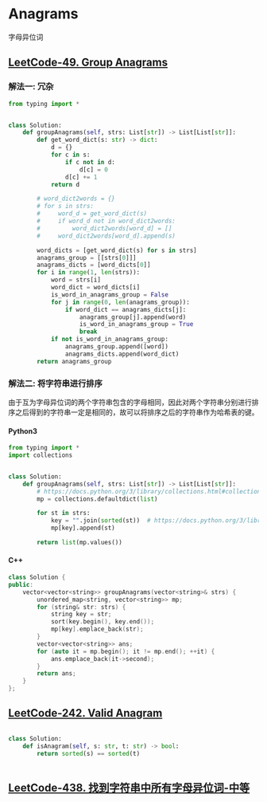 # Anagrams

字母异位词

## [LeetCode-49. Group Anagrams](https://leetcode.cn/problems/group-anagrams/)



### 解法一: 冗杂

```python
from typing import *


class Solution:
    def groupAnagrams(self, strs: List[str]) -> List[List[str]]:
        def get_word_dict(s: str) -> dict:
            d = {}
            for c in s:
                if c not in d:
                    d[c] = 0
                d[c] += 1
            return d

        # word_dict2words = {}
        # for s in strs:
        #     word_d = get_word_dict(s)
        #     if word_d not in word_dict2words:
        #         word_dict2words[word_d] = []
        #     word_dict2words[word_d].append(s)

        word_dicts = [get_word_dict(s) for s in strs]
        anagrams_group = [[strs[0]]]
        anagrams_dicts = [word_dicts[0]]
        for i in range(1, len(strs)):
            word = strs[i]
            word_dict = word_dicts[i]
            is_word_in_anagrams_group = False
            for j in range(0, len(anagrams_group)):
                if word_dict == anagrams_dicts[j]:
                    anagrams_group[j].append(word)
                    is_word_in_anagrams_group = True
                    break
            if not is_word_in_anagrams_group:
                anagrams_group.append([word])
                anagrams_dicts.append(word_dict)
        return anagrams_group

```



### 解法二: 将字符串进行排序

由于互为字母异位词的两个字符串包含的字母相同，因此对两个字符串分别进行排序之后得到的字符串一定是相同的，故可以将排序之后的字符串作为哈希表的键。



#### Python3



```python
from typing import *
import collections


class Solution:
    def groupAnagrams(self, strs: List[str]) -> List[List[str]]:
        # https://docs.python.org/3/library/collections.html#collections.defaultdict
        mp = collections.defaultdict(list)

        for st in strs:
            key = "".join(sorted(st))  # https://docs.python.org/3/library/functions.html#sorted
            mp[key].append(st)

        return list(mp.values())

```



#### C++



```C++
class Solution {
public:
    vector<vector<string>> groupAnagrams(vector<string>& strs) {
        unordered_map<string, vector<string>> mp;
        for (string& str: strs) {
            string key = str;
            sort(key.begin(), key.end());
            mp[key].emplace_back(str);
        }
        vector<vector<string>> ans;
        for (auto it = mp.begin(); it != mp.end(); ++it) {
            ans.emplace_back(it->second);
        }
        return ans;
    }
};

```





## [LeetCode-242. Valid Anagram](https://leetcode.cn/problems/valid-anagram/)



```python

class Solution:
    def isAnagram(self, s: str, t: str) -> bool:
        return sorted(s) == sorted(t)
       
```



## [LeetCode-438. 找到字符串中所有字母异位词-中等](https://leetcode.cn/problems/find-all-anagrams-in-a-string/) 
